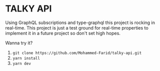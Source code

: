 # TALKY API

Using GraphQL subscriptions and type-graphql this project is rocking in real-time. This project is just a test ground for real-time properties to implement it in a future project so don't set high hopes.

Wanna try it?

1. `git clone https://github.com/Mohammed-Farid/talky-api.git`
2. `yarn install`
3. `yarn dev`
